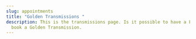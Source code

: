 ```yaml
---
slug: appointments
title: "Golden Transmissions "
description: This is the transmissions page. Is it possible to have a Form to
  book a Golden Transmission.
---
```

